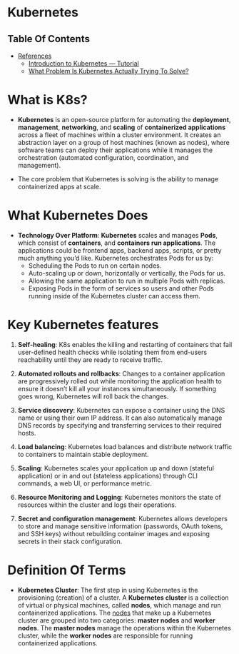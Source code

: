 # Kubernetes

## Table Of Contents
- [References]()
    - [Introduction to Kubernetes — Tutorial](https://blog.getambassador.io/an-introduction-to-kubernetes-tutorial-370789e09505)
    - [What Problem Is Kubernetes Actually Trying To Solve?](https://dev.to/thenjdevopsguy/what-problem-is-kubernetes-actually-trying-to-solve-3g1n)

# What is K8s?
* __Kubernetes__ is an open-source platform for automating the __deployment__, __management__, __networking__, and __scaling__ of __containerized applications__ across a fleet of machines within a cluster environment. It creates an abstraction layer on a group of host machines (known as nodes), where software teams can deploy their applications while it manages the orchestration (automated configuration, coordination, and management).

* The core problem that Kubernetes is solving is the ability to manage containerized apps at scale.

# What Kubernetes Does
* __Technology Over Platform__: __Kubernetes__ scales and manages __Pods__, which consist of __containers__, and __containers run applications__. The applications could be frontend apps, backend apps, scripts, or pretty much anything you’d like. Kubernetes orchestrates Pods for us by:
    - Scheduling the Pods to run on certain nodes.
    - Auto-scaling up or down, horizontally or vertically, the Pods for us.
    - Allowing the same application to run in multiple Pods with replicas.
    - Exposing Pods in the form of services so users and other Pods running inside of the Kubernetes cluster can access them.

# Key Kubernetes features
1. __Self-healing__: K8s enables the killing and restarting of containers that fail user-defined health checks while isolating them from end-users reachability until they are ready to receive traffic.

2. __Automated rollouts and rollbacks__: Changes to a container application are progressively rolled out while monitoring the application health to ensure it doesn’t kill all your instances simultaneously. If something goes wrong, Kubernetes will roll back the changes.

3. __Service discovery__: Kubernetes can expose a container using the DNS name or using their own IP address. It can also automatically manage DNS records by specifying and transferring services to their required hosts.

4. __Load balancing__: Kubernetes load balances and distribute network traffic to containers to maintain stable deployment.

5. __Scaling__: Kubernetes scales your application up and down (stateful application) or in and out (stateless applications) through CLI commands, a web UI, or performance metric.

6. __Resource Monitoring and Logging__: Kubernetes monitors the state of resources within the cluster and logs their operations.

7. __Secret and configuration management__: Kubernetes allows developers to store and manage sensitive information (passwords, OAuth tokens, and SSH keys) without rebuilding container images and exposing secrets in their stack configuration.


# Definition Of Terms
* __Kubernetes Cluster__: The first step in using Kubernetes is the provisioning (creation) of a cluster. A __Kubernetes cluster__ is a collection of virtual or physical machines, called __nodes__, which manage and run containerized applications. The [nodes](https://blog.getambassador.io/getting-edgy-clusters-nodes-pods-and-containers-oh-my-f363fe4cf0c0) that make up a Kubernetes cluster are grouped into two categories: __master nodes__ and __worker nodes__. The __master nodes__ manage the operations within the Kubernetes cluster, while the __worker nodes__ are responsible for running containerized applications.